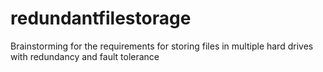 # redundantfilestorage
Brainstorming for the requirements for storing files in multiple hard drives with redundancy and fault tolerance
